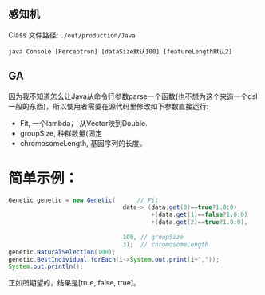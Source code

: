 
## 感知机

Class 文件路径:
`./out/production/Java`
```
java Console [Perceptron] [dataSize默认100] [featureLength默认2]
```

## GA
因为我不知道怎么让Java从命令行参数parse一个函数(也不想为这个来造一个dsl一般的东西)，所以使用者需要在源代码里修改如下参数直接运行:

- Fit, 一个lambda， 从Vector<Boolean>映到Double.
- groupSize, 种群数量(固定
- chromosomeLength, 基因序列的长度。

# 简单示例：

```Java
Genetic genetic = new Genetic(      // Fit
                                data-> (data.get(0)==true?1.0:0)
                                        +(data.get(1)==false?1.0:0)
                                        +(data.get(2)==true?1.0:0),
                                
                                100, // groupSize
                                3);  // chromosomeLength
genetic.NaturalSelection(100);
genetic.BestIndividual.forEach(i->System.out.print(i+","));
System.out.println();
```
正如所期望的，结果是[true, false, true]。

